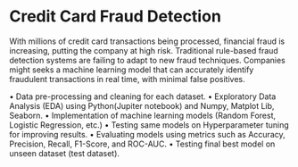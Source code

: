 # Credit Card Fraud Detection

<p> With millions of credit card transactions being processed, financial fraud is increasing, putting the company at high risk. Traditional rule-based fraud detection systems are failing to adapt to new fraud techniques. Companies might seeks a machine learning model that can accurately identify fraudulent transactions in real time, with minimal false positives.<p/>

•	Data pre-processing and cleaning for each dataset.
•	Exploratory Data Analysis (EDA) using Python(Jupiter notebook) and Numpy, Matplot Lib, Seaborn.
•	Implementation of machine learning models (Random Forest, Logistic Regression, etc.)
•	Testing same models on Hyperparameter tuning for improving results.
•	Evaluating models using metrics such as Accuracy, Precision, Recall, F1-Score, and ROC-AUC.
•	Testing final best model on unseen dataset (test dataset).
